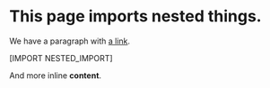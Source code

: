 # This page imports nested things.

We have a paragraph with [a link](https://talkpython.fm).

[IMPORT NESTED_IMPORT]

And more inline **content**.
